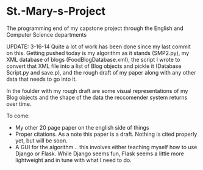 St.-Mary-s-Project
==================

The programming end of my capstone project through the English and Computer Science departments

UPDATE: 3-16-14
Quite a lot of work has been done since my last commit on this.  Getting pushed today is my algorithm as it stands (SMP2.py), my XML database of blogs (FoodBlogDatabase.xml), the script I wrote to convert that XML file into a list of Blog objects and pickle it (Database Script.py and save.p), and the rough draft of my paper along with any other data that needs to go into it.

In the foulder with my rough draft are some visual representations of my Blog objects and the shape of the data the reccomender system returns over time.  

To come: 
* My other 20 page paper on the english side of things
* Proper citations.  As a note this paper is a draft.  Nothing is cited properly yet, but will be soon. 
* A GUI for the algorithm... this involves either teaching myself how to use Django or Flask.  While Django seems fun, Flask seems a little more lightweight and in tune with what I need to do.  

    